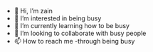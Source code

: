 - 👋 Hi, I’m zain
- 👀 I’m interested in being busy
- 🌱 I’m currently learning how to be busy
- 💞️ I’m looking to collaborate with busy people
- 📫 How to reach me -through being busy

<!---
Zain is a very busy person who is never free for tavish
You can 
--->
